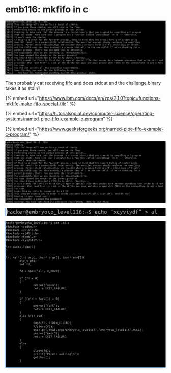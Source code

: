 # emb116: mkfifo in c

![FIFO to stdin of challenge](<../.gitbook/assets/image (197).png>)

Then probably cat receiving fifo and does stdout and the challenge binary takes it as stdin?

{% embed url="https://www.ibm.com/docs/en/zos/2.1.0?topic=functions-mkfifo-make-fifo-special-file" %}

{% embed url="https://tutorialspoint.dev/computer-science/operating-systems/named-pipe-fifo-example-c-program" %}

{% embed url="https://www.geeksforgeeks.org/named-pipe-fifo-example-c-program/" %}

![](<../.gitbook/assets/image (162).png>)

![Just like before, I use two terminals trick](<../.gitbook/assets/image (35) (1).png>)

![](<../.gitbook/assets/image (6).png>)
